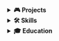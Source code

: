 <details>
  <summary><strong>🎮 Projects</strong></summary>

  - **A Cookie's Quest** – An endless 2D arcade game made in Unity. Published on the Play Store.  
    *Technologies:* Unity, C#, Git  
    *Solo project — built from concept to release.*

  - **Crescendo** – A multiplayer arena brawler game using musical instruments as weapons.  
    *Team project — focused on multiplayer logic and gameplay progression.*

</details>

<details>
  <summary><strong>🛠 Skills</strong></summary>

  - Unity (2D/3D)
  - C#
  - Git & GitHub (branching, team workflow)
  - Pixel Art
  - Game Design

</details>

<details>
  <summary><strong>🎓 Education</strong></summary>

  - Bachelor's in [Your Degree] – [Your University]
  - Relevant Courses: Game Development, Software Design, UI/UX

</details>
